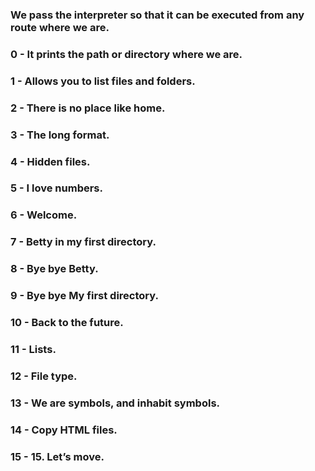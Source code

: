 ### We pass the interpreter so that it can be executed from any route where we are.
### 0 - It prints the path or directory where we are.
### 1 - Allows you to list files and folders.
### 2 -  There is no place like home.
### 3 - The long format.
### 4 - Hidden files.
### 5 - I love numbers.
### 6 - Welcome.
### 7 - Betty in my first directory.
### 8 - Bye bye Betty.
### 9 - Bye bye My first directory.
### 10 - Back to the future.
### 11 - Lists.
### 12 - File type.
### 13 - We are symbols, and inhabit symbols.
### 14 - Copy HTML files.
### 15 - 15. Let’s move.
